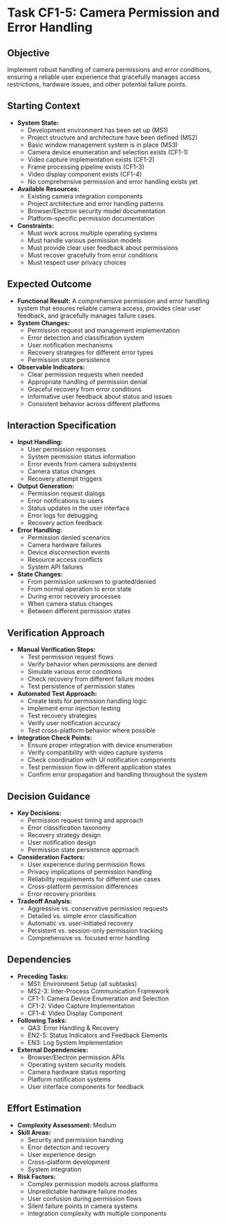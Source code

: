 # Task CF1-5: Camera Permission and Error Handling

## Objective
Implement robust handling of camera permissions and error conditions, ensuring a reliable user experience that gracefully manages access restrictions, hardware issues, and other potential failure points.

## Starting Context
- **System State:** 
  - Development environment has been set up (MS1)
  - Project structure and architecture have been defined (MS2)
  - Basic window management system is in place (MS3)
  - Camera device enumeration and selection exists (CF1-1)
  - Video capture implementation exists (CF1-2)
  - Frame processing pipeline exists (CF1-3)
  - Video display component exists (CF1-4)
  - No comprehensive permission and error handling exists yet
- **Available Resources:** 
  - Existing camera integration components
  - Project architecture and error handling patterns
  - Browser/Electron security model documentation
  - Platform-specific permission documentation
- **Constraints:** 
  - Must work across multiple operating systems
  - Must handle various permission models
  - Must provide clear user feedback about permissions
  - Must recover gracefully from error conditions
  - Must respect user privacy choices

## Expected Outcome
- **Functional Result:** A comprehensive permission and error handling system that ensures reliable camera access, provides clear user feedback, and gracefully manages failure cases.
- **System Changes:** 
  - Permission request and management implementation
  - Error detection and classification system
  - User notification mechanisms
  - Recovery strategies for different error types
  - Permission state persistence
- **Observable Indicators:** 
  - Clear permission requests when needed
  - Appropriate handling of permission denial
  - Graceful recovery from error conditions
  - Informative user feedback about status and issues
  - Consistent behavior across different platforms

## Interaction Specification
- **Input Handling:** 
  - User permission responses
  - System permission status information
  - Error events from camera subsystems
  - Camera status changes
  - Recovery attempt triggers
- **Output Generation:** 
  - Permission request dialogs
  - Error notifications to users
  - Status updates in the user interface
  - Error logs for debugging
  - Recovery action feedback
- **Error Handling:** 
  - Permission denied scenarios
  - Camera hardware failures
  - Device disconnection events
  - Resource access conflicts
  - System API failures
- **State Changes:** 
  - From permission unknown to granted/denied
  - From normal operation to error state
  - During error recovery processes
  - When camera status changes
  - Between different permission states

## Verification Approach
- **Manual Verification Steps:** 
  - Test permission request flows
  - Verify behavior when permissions are denied
  - Simulate various error conditions
  - Check recovery from different failure modes
  - Test persistence of permission states
- **Automated Test Approach:** 
  - Create tests for permission handling logic
  - Implement error injection testing
  - Test recovery strategies
  - Verify user notification accuracy
  - Test cross-platform behavior where possible
- **Integration Check Points:** 
  - Ensure proper integration with device enumeration
  - Verify compatibility with video capture systems
  - Check coordination with UI notification components
  - Test permission flow in different application states
  - Confirm error propagation and handling throughout the system

## Decision Guidance
- **Key Decisions:** 
  - Permission request timing and approach
  - Error classification taxonomy
  - Recovery strategy design
  - User notification design
  - Permission state persistence approach
- **Consideration Factors:** 
  - User experience during permission flows
  - Privacy implications of permission handling
  - Reliability requirements for different use cases
  - Cross-platform permission differences
  - Error recovery priorities
- **Tradeoff Analysis:** 
  - Aggressive vs. conservative permission requests
  - Detailed vs. simple error classification
  - Automatic vs. user-initiated recovery
  - Persistent vs. session-only permission tracking
  - Comprehensive vs. focused error handling

## Dependencies
- **Preceding Tasks:** 
  - MS1: Environment Setup (all subtasks)
  - MS2-3: Inter-Process Communication Framework
  - CF1-1: Camera Device Enumeration and Selection
  - CF1-2: Video Capture Implementation
  - CF1-4: Video Display Component
- **Following Tasks:** 
  - QA3: Error Handling & Recovery
  - EN2-5: Status Indicators and Feedback Elements
  - EN3: Log System Implementation
- **External Dependencies:** 
  - Browser/Electron permission APIs
  - Operating system security models
  - Camera hardware status reporting
  - Platform notification systems
  - User interface components for feedback

## Effort Estimation
- **Complexity Assessment:** Medium
- **Skill Areas:** 
  - Security and permission handling
  - Error detection and recovery
  - User experience design
  - Cross-platform development
  - System integration
- **Risk Factors:** 
  - Complex permission models across platforms
  - Unpredictable hardware failure modes
  - User confusion during permission flows
  - Silent failure points in camera systems
  - Integration complexity with multiple components